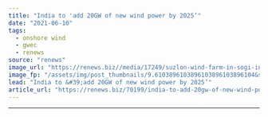 ```yaml
---
title: "India to 'add 20GW of new wind power by 2025’"
date: "2021-06-10"
tags: 
  - onshore wind
  - gwec
  - renews
source: "renews"
image_url: "https://renews.biz//media/17249/suzlon-wind-farm-in-sogi-in-india-credit-suzlon.jpg?mode=crop&width=770&heightratio=0.6103896103896103896103896104&slimmage=true"
image_fp: "/assets/img/post_thumbnails/9.6103896103896103896103896104&slimmage=true"
lead: "India to &#39;add 20GW of new wind power by 2025’"
article_url: "https://renews.biz/70199/india-to-add-20gw-of-new-wind-power-by-2025/"
---
```


---
